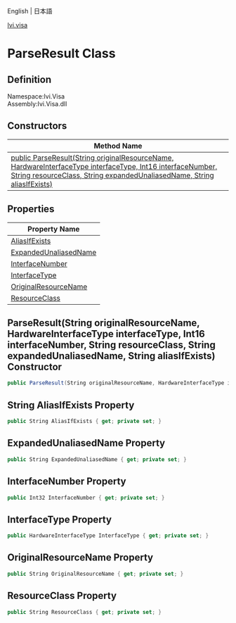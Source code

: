 English | 日本語

[Ivi.visa](Ivi.Visa.md)

# ParseResult Class

## Definition
Namespace:Ivi.Visa<BR>
Assembly:Ivi.Visa.dll

## Constructors

|Method Name|
|---|
|[public ParseResult(String originalResourceName, HardwareInterfaceType interfaceType, Int16 interfaceNumber, String resourceClass, String expandedUnaliasedName, String aliasIfExists)](#parseresultstring-originalresourcename-hardwareinterfacetype-interfacetype-int16-interfacenumber-string-resourceclass-string-expandedunaliasedname-string-aliasifexists-constructor)|

## Properties

|Property Name|
|---|
|[AliasIfExists](#AliasIfExists-Property)|
|[ExpandedUnaliasedName](#ExpandedUnaliasedName-Property)|
|[InterfaceNumber](#InterfaceNumber-Property)|
|[InterfaceType](#InterfaceType-Property)|
|[OriginalResourceName](#OriginalResourceName-Property)|
|[ResourceClass](#ResourceClass-Property)|

## ParseResult(String originalResourceName, HardwareInterfaceType interfaceType, Int16 interfaceNumber, String resourceClass, String expandedUnaliasedName, String aliasIfExists) Constructor
```C#
public ParseResult(String originalResourceName, HardwareInterfaceType interfaceType, Int16 interfaceNumber, String resourceClass, String expandedUnaliasedName, String aliasIfExists)
```
## String AliasIfExists Property
```C#
public String AliasIfExists { get; private set; }
```
## ExpandedUnaliasedName Property
```C#
public String ExpandedUnaliasedName { get; private set; }
```
## InterfaceNumber Property
```C#
public Int32 InterfaceNumber { get; private set; }
```
## InterfaceType Property
```C#
public HardwareInterfaceType InterfaceType { get; private set; }
```
## OriginalResourceName Property
```C#
public String OriginalResourceName { get; private set; }
```
## ResourceClass Property
```C#
public String ResourceClass { get; private set; }
```
